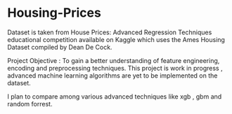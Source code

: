 # Housing-Prices

Dataset is taken from House Prices: Advanced Regression Techniques educational competition available on Kaggle which uses the Ames Housing Dataset compiled by Dean De Cock.

Project Objective : To gain a better understanding of feature engineering, encoding and preprocessing techniques. This project is work in progress , advanced machine learning algorithms are yet to be implemented on the dataset. 

I plan to compare among various advanced techniques like xgb , gbm and random forrest.
